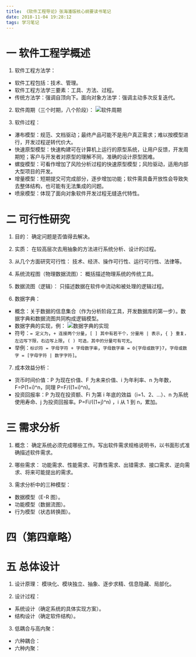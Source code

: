 ```yaml
---
title: 《软件工程导论》张海潘版核心纲要读书笔记
date: 2018-11-04 19:28:12
tags: 学习笔记
---
```

# 一 软件工程学概述
1. 软件工程方法学：
- 软件工程包括：技术、管理。
- 软件工程方法学三要素：工具、方法、过程。
- 传统方法学：强调自顶向下。面向对象方法学：强调主动多次反复迭代。

2. 软件周期（三个时期，八个阶段）：
![软件周期](图1.PNG)

3. 软件过程：
- 瀑布模型：规范、文档驱动；最终产品可能不是用户真正需求；难以按模型进行，开发过程逆转代价大。
- 快速原型模型：快速构建可在计算机上运行的原型系统，让用户反馈，开发周期短；客户与开发者对原型的理解不同，准确的设计原型困难。
- 螺旋模型：可看作增加了风险分析过程的快速原型模型；风险驱动，适用内部大型项目的开发。
- 增量模型：短期提交可完成部分，逐步增加功能；软件需具备开放性会导致失去整体结构，也可能有无法集成的问题。
- 喷泉模型：体现了面向对象软件开发过程无缝迭代特性。

# 二 可行性研究
1. 目的：
确定问题是否值得去解决。

2. 实质：
在较高层次去用抽象的方法进行系统分析、设计的过程。

3. 从几个方面研究可行性：
技术、经济、操作可行性、运行可行性、法律等。

4. 系统流程图（物理数据流图）：
概括描述物理系统的传统工具。

5. 数据流图（逻辑）：
只描述数据在软件中流动和被处理的逻辑过程。

6. 数据字典：
- 概念：关于数据的信息集合（作为分析阶段工具，开发数据库的第一步）。数据字典和数据流图共同构成逻辑模型。
- 数据字典的实现，例：
![数据字典的实现](图2.PNG)
- 符号：`= 定义为`，`+ 连接两个分量`，`[ ] 其中有若干个，分量用 | 表示`，`{ } 重复，左边写下限，右边写上限`，`( ) 可选，其中的分量可有可无`。
- 举例：`标识符 = 字母字符 + 字母数字串`，`字母数字串 = 0{字母或数字}7`，`字母或数字 = [字母字符 | 数字字符]`。

7. 成本效益分析：
- 货币时间价值：P 为现在价值、F 为未来价值、i 为年利率、n 为年数，F=P(1+i)^n，同理 P=F/((1+i)^n)。
- 投资回报率：P 为现在投资额、Fi 为第 i 年底的效益（i=1、2、...）、n 为系统使用寿命、j 为投资回报率。P=Fi/((1+j)^n) ，i 从 1 到 n，累加。

# 三 需求分析
1. 概念：
确定系统必须完成哪些工作。写出软件需求规格说明书，以书面形式准确描述软件需求。

2. 哪些需求：
功能需求、性能需求、可靠性需求、出错需求、接口需求、逆向需求、将来可能提出的需求。

3. 需求分析中的三种模型：
- 数据模型（E-R 图）。
- 功能模型（数据流图）。
- 行为模型（状态转换图）。

# 四（第四章略）

# 五 总体设计
1. 设计原理：
模块化、模块独立、抽象、逐步求精、信息隐藏、局部化。

2. 设计过程：
- 系统设计（确定系统的具体实现方案）。
- 结构设计（确定软件结构）。

3. 低耦合与高内聚：
- 六种耦合：
- 六种内聚：